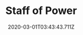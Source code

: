 ---
templateKey: blog-post
featuredpost: false
date: 2020-03-01T03:43:43.711Z
featuredimage: /img/quest_bg1.png
imgBg: quest_bg1
title: Staff of Power
description: The Wizard is creating a staff of phenomenal power. Who knows what it's for. He needs an iridium bar to finish it.
reward: 5000 & 1 Friendship heart
tags:
  - Mail
  - winter
  - Winter 5 Year 2
  - Wizard
  - Iridium Bar
---